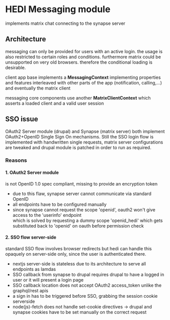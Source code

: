 # HEDI Messaging module

implements matrix chat
connecting to the synapse server

## Architecture

messaging can only be provided for users with an active login.
the usage is also restricted to certain roles and conditions.
furthermore matrix could be unsupported on very old browsers.
therefore the conditional loading is desirable.

client app base implements a **MessagingContext** implementing properties and features
interleaved with other parts of the app (notification, calling,...) and eventually the matrix client

messaging core components use another **MatrixClientContext** which asserts a loaded client and a valid user session

## SSO issue

OAuth2 Server module (drupal) and Synapse (matrix server) both implement OAuth2+OpenID Single Sign On mechanisms.
Still the SSO login flow is implemented with handwritten single requests,
matrix server configurations are tweaked
and drupal module is patched in order to run as required.

### Reasons

#### 1. OAuth2 Server module

is not OpenID 1.0 spec compliant, missing to provide an encryption token

- due to this flaw, synapse server cannot communicate via standard OpenID
- all endpoints have to be configured manually
- since synapse cannot request the scope 'openid', oauth2 won't give access to the 'userinfo' endpoint  
  which is solved by requesting a dummy scope 'openid_hedi' which gets substituted back to 'openid' on oauth before permission check

#### 2. SSO flow server-side

standard SSO flow involves browser redirects but hedi can handle this opaquely on server-side only, since the user is authenticated there.

- nextjs server-side is stateless due to its architecture to serve all endpoints as lamdas
- SSO callback from synapse to drupal requires drupal to have a logged in user or it will present a login page
- SSO callback location does not accept OAuth2 access_token unlike the graphql/rest apis
- a sign in has to be triggered before SSO, grabbing the session cookie serverside
- node(js)-fetch does not handle set-cookie directives -> drupal and synapse cookies have to be set manually on the correct request
